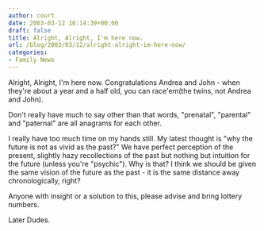 ```yaml
---
author: court
date: 2003-03-12 16:14:39+00:00
draft: false
title: Alright, Alright, I'm here now.
url: /blog/2003/03/12/alright-alright-im-here-now/
categories:
- Family News
---
```


Alright, Alright, I'm here now.  Congratulations Andrea and John - when they're about a year and a half old, you can race'em(the twins, not Andrea and John).




Don't really have much to say other than that words, "prenatal", "parental" and "paternal" are all anagrams for each other.




I really have too much time on my hands still.  My latest thought is "why the future is not as vivid as the past?"  We have perfect perception of the present, slightly hazy recollections of the past but nothing but intuition for the future (unless you're "psychic").  Why is that?  I think we should be given the same vision of the future as the past - it is the same distance away chronologically, right?




Anyone with insight or a solution to this, please advise and bring lottery numbers.




Later Dudes.




